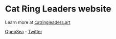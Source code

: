 # Cat Ring Leaders website 
Learn more at [catringleaders.art](http://catringleaders.art)

[OpenSea](https://opensea.io/collection/cat-ring-leaders) - [Twitter](https://www.twitter.com/0xcA70)
